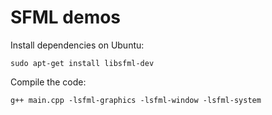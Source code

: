 # SFML demos

Install dependencies on Ubuntu:
```
sudo apt-get install libsfml-dev
```

Compile the code:
```
g++ main.cpp -lsfml-graphics -lsfml-window -lsfml-system
```
